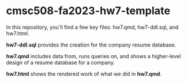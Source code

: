 # cmsc508-fa2023-hw7-template

In this repository, you'll find a few key files: hw7.qmd, hw7-ddl.sql, and hw7.html.

**hw7-ddl.sql** provides the creation for the company resume database.

**hw7.qmd** includes data from, runs queries on, and shows a higher-level design of a resume database for a company.

**hw7.html** shows the rendered work of what we did in **hw7.qmd**.